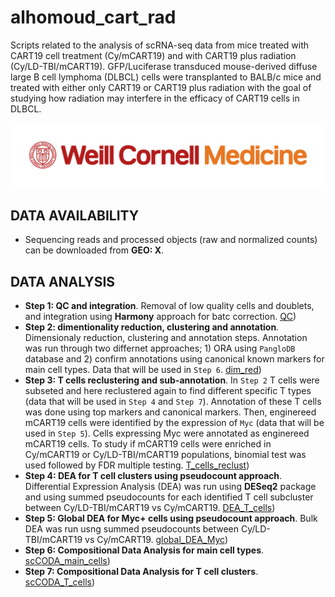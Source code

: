 # alhomoud_cart_rad
Scripts related to the analysis of scRNA-seq data from mice treated with CART19 cell treatment (Cy/mCART19) and with CART19 plus radiation (Cy/LD-TBI/mCART19). GFP/Luciferase transduced mouse-derived diffuse large B cell lymphoma (DLBCL) cells were transplanted to BALB/c mice and treated with either only CART19 or CART19 plus radiation with the goal of studying how radiation may interfere in the efficacy of CART19 cells in DLBCL.

![](WCM_MB_LOGO_HZSS1L_CLR_RGB_new.png)

## DATA AVAILABILITY

* Sequencing reads and processed objects (raw and normalized counts) can be downloaded from **GEO: X**.

## DATA ANALYSIS

- **Step 1: QC and integration**. Removal of low quality cells and doublets, and integration using **Harmony** approach for batc correction. [QC](https://github.com/abcwcm/alhomoud_cart_rad/analysis/Guzman_sc_filtering_clean.ipynb))
- **Step 2: dimentionality reduction, clustering and annotation**. Dimensionaly reduction, clustering and annotation steps. Annotation was run through two differnet approaches; 1) ORA using `PangloDB` database and 2) confirm annotations using canonical known markers for main cell types. Data that will be used in `Step 6`. [dim_red](https://github.com/abcwcm/alhomoud_cart_rad/analysis/Guzman_harmony_post_integration_clean.ipynb))
- **Step 3: T cells reclustering and sub-annotation**. In `Step 2` T cells were subseted and here reclustered again to find different specific T types (data that will be used in `Step 4` and `Step 7`). Annotation of these T cells was done using top markers and canonical markers. Then, enginereed mCART19 cells were identified by the expression of `Myc` (data that will be used in `Step 5`). Cells expressing Myc were annotated as enginereed mCART19 cells. To study if mCART19 cells were enriched in Cy/mCART19 or Cy/LD-TBI/mCART19 populations, binomial test was used followed by FDR multiple testing.   [T_cells_reclust](https://github.com/abcwcm/alhomoud_cart_rad/analysis/tcell_reclustering_annotation_clean.ipynb))
- **Step 4: DEA for T cell clusters using pseudocount approach**. Differential Expression Analysis (DEA) was run using **DESeq2** package and using summed pseudocounts for each identified T cell subcluster between Cy/LD-TBI/mCART19 vs Cy/mCART19. [DEA_T_cells](https://github.com/abcwcm/alhomoud_cart_rad/analysis/pseudobulk_tcells_clean.ipynb))
- **Step 5: Global DEA for Myc+ cells using pseudocount approach**. Bulk DEA was run usng summed pseudocounts between Cy/LD-TBI/mCART19 vs Cy/mCART19. [global_DEA_Myc](https://github.com/abcwcm/alhomoud_cart_rad/analysis/pseudobulk_CART.ipynb))
- **Step 6: Compositional Data Analysis for main cell types**. [scCODA_main_cells](https://github.com/abcwcm/alhomoud_cart_rad/analysis/scCODA_compositional_data_all_cell_types.ipynb))
- **Step 7: Compositional Data Analysis for T cell clusters**. [scCODA_T_cells](https://github.com/abcwcm/alhomoud_cart_rad/analysis/scCODA_compositional_data_clean_t_cells.ipynb))